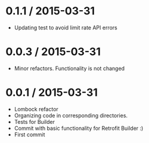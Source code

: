 
0.1.1 / 2015-03-31
==================

  * Updating test to avoid limit rate API errors

0.0.3 / 2015-03-31
==================

  * Minor refactors. Functionality is not changed

0.0.1 / 2015-03-31
==================

  * Lombock refactor
  * Organizing code in corresponding directories.
  * Tests for Builder
  * Commit with basic functionality for Retrofit Builder :)
  * First commit
 
